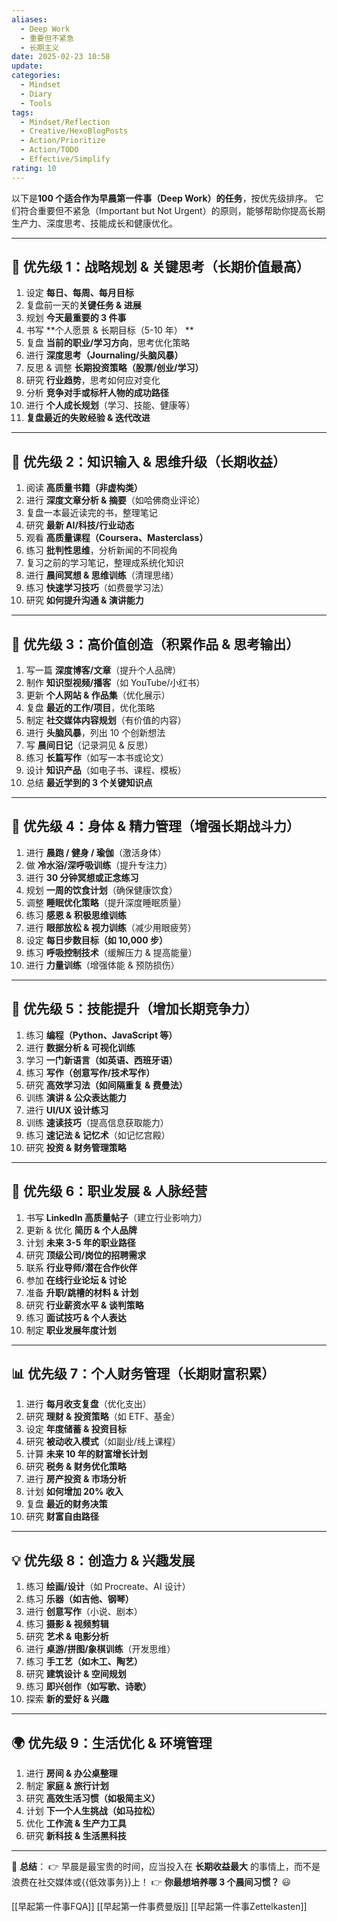 ```yaml
---
aliases:
  - Deep Work
  - 重要但不紧急
  - 长期主义
date: 2025-02-23 10:58
update: 
categories:
  - Mindset
  - Diary
  - Tools
tags:
  - Mindset/Reflection
  - Creative/HexoBlogPosts
  - Action/Prioritize
  - Action/TODO
  - Effective/Simplify
rating: 10
---
```

  
以下是**100 个适合作为早晨第一件事（Deep Work）的任务**，按优先级排序。
它们符合重要但不紧急（Important but Not Urgent）的原则，能够帮助你提高长期生产力、深度思考、技能成长和健康优化。

---

## **🚀 优先级 1：战略规划 & 关键思考（长期价值最高）**

1. 设定 **每日、每周、每月目标**
2. 复盘前一天的**关键任务 & 进展**
3. 规划 **今天最重要的 3 件事**
4. 书写 **个人愿景 & 长期目标（5-10 年） **
5. 复盘 **当前的职业/学习方向**，思考优化策略
6. 进行 **深度思考（Journaling/头脑风暴）**
7. 反思 & 调整 **长期投资策略（股票/创业/学习）**
8. 研究 **行业趋势**，思考如何应对变化
9. 分析 **竞争对手或标杆人物的成功路径**
10. 进行 **个人成长规划**（学习、技能、健康等）
11. **复盘最近的失败经验 & 迭代改进**

---

## **📖 优先级 2：知识输入 & 思维升级（长期收益）**

1. 阅读 **高质量书籍（非虚构类）**
2. 进行 **深度文章分析 & 摘要**（如哈佛商业评论）
3. 复盘一本最近读完的书，整理笔记
4. 研究 **最新 AI/科技/行业动态**
5. 观看 **高质量课程（Coursera、Masterclass）**
6. 练习 **批判性思维**，分析新闻的不同视角
7. 复习之前的学习笔记，整理成系统化知识
8. 进行 **晨间冥想 & 思维训练**（清理思绪）
9. 练习 **快速学习技巧**（如费曼学习法）
10. 研究 **如何提升沟通 & 演讲能力**

---

## **📝 优先级 3：高价值创造（积累作品 & 思考输出）**

1. 写一篇 **深度博客/文章**（提升个人品牌）
2. 制作 **知识型视频/播客**（如 YouTube/小红书）
3. 更新 **个人网站 & 作品集**（优化展示）
4. 复盘 **最近的工作/项目**，优化策略
5. 制定 **社交媒体内容规划**（有价值的内容）
6. 进行 **头脑风暴**，列出 10 个创新想法
7. 写 **晨间日记**（记录洞见 & 反思）
8. 练习 **长篇写作**（如写一本书或论文）
9. 设计 **知识产品**（如电子书、课程、模板）
10. 总结 **最近学到的 3 个关键知识点**

---

## **💪 优先级 4：身体 & 精力管理（增强长期战斗力）**

1. 进行 **晨跑 / 健身 / 瑜伽**（激活身体）
2. 做 **冷水浴/深呼吸训练**（提升专注力）
3. 进行 **30 分钟冥想或正念练习**
4. 规划 **一周的饮食计划**（确保健康饮食）
5. 调整 **睡眠优化策略**（提升深度睡眠质量）
6. 练习 **感恩 & 积极思维训练**
7. 进行 **眼部放松 & 视力训练**（减少用眼疲劳）
8. 设定 **每日步数目标（如 10,000 步）**
9. 练习 **呼吸控制技术**（缓解压力 & 提高能量）
10. 进行 **力量训练**（增强体能 & 预防损伤）

---

## **🎯 优先级 5：技能提升（增加长期竞争力）**

1. 练习 **编程（Python、JavaScript 等）**
2. 进行 **数据分析 & 可视化训练**
3. 学习 **一门新语言（如英语、西班牙语）**
4. 练习 **写作（创意写作/技术写作）**
5. 研究 **高效学习法（如间隔重复 & 费曼法）**
6. 训练 **演讲 & 公众表达能力**
7. 进行 **UI/UX 设计练习**
8. 训练 **速读技巧**（提高信息获取能力）
9. 练习 **速记法 & 记忆术**（如记忆宫殿）
10. 研究 **投资 & 财务管理策略**

---

## **💼 优先级 6：职业发展 & 人脉经营**

1. 书写 **LinkedIn 高质量帖子**（建立行业影响力）
2. 更新 & 优化 **简历 & 个人品牌**
3. 计划 **未来 3-5 年的职业路径**
4. 研究 **顶级公司/岗位的招聘需求**
5. 联系 **行业导师/潜在合作伙伴**
6. 参加 **在线行业论坛 & 讨论**
7. 准备 **升职/跳槽的材料 & 计划**
8. 研究 **行业薪资水平 & 谈判策略**
9. 练习 **面试技巧 & 个人表达**
10. 制定 **职业发展年度计划**

---

## **📊 优先级 7：个人财务管理（长期财富积累）**

1. 进行 **每月收支复盘**（优化支出）
2. 研究 **理财 & 投资策略**（如 ETF、基金）
3. 设定 **年度储蓄 & 投资目标**
4. 研究 **被动收入模式**（如副业/线上课程）
5. 计算 **未来 10 年的财富增长计划**
6. 研究 **税务 & 财务优化策略**
7. 进行 **房产投资 & 市场分析**
8. 计划 **如何增加 20% 收入**
9. 复盘 **最近的财务决策**
10. 研究 **财富自由路径**

---

## **💡 优先级 8：创造力 & 兴趣发展**

1. 练习 **绘画/设计**（如 Procreate、AI 设计）
2. 练习 **乐器（如吉他、钢琴）**
3. 进行 **创意写作**（小说、剧本）
4. 练习 **摄影 & 视频剪辑**
5. 研究 **艺术 & 电影分析**
6. 进行 **桌游/拼图/象棋训练**（开发思维）
7. 练习 **手工艺（如木工、陶艺）**
8. 研究 **建筑设计 & 空间规划**
9. 练习 **即兴创作（如写歌、诗歌）**
10. 探索 **新的爱好 & 兴趣**

---

## **🌍 优先级 9：生活优化 & 环境管理**

1. 进行 **房间 & 办公桌整理**
2. 制定 **家庭 & 旅行计划**
3. 研究 **高效生活习惯（如极简主义）**
4. 计划 **下一个人生挑战（如马拉松）**
5. 优化 **工作流 & 生产力工具**
6. 研究 **新科技 & 生活黑科技**

---

🔹 **总结**：
👉 早晨是最宝贵的时间，应当投入在 **长期收益最大** 的事情上，而不是浪费在社交媒体或{{低效事务}}上！
👉 **你最想培养哪 3 个晨间习惯？** 😃

[[早起第一件事FQA]]
[[早起第一件事费曼版]]
[[早起第一件事Zettelkasten]]